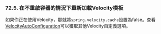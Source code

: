 ### 72.5. 在不重啟容器的情況下重新加載Velocity模板

如果你正在使用Velocity，那就將`spring.velocity.cache`設置為false。查看[VelocityAutoConfiguration](http://github.com/spring-projects/spring-boot/tree/master/spring-boot-autoconfigure/src/main/java/org/springframework/boot/autoconfigure/velocity/VelocityAutoConfiguration.java)可以獲取其他Velocity自定義選項。
